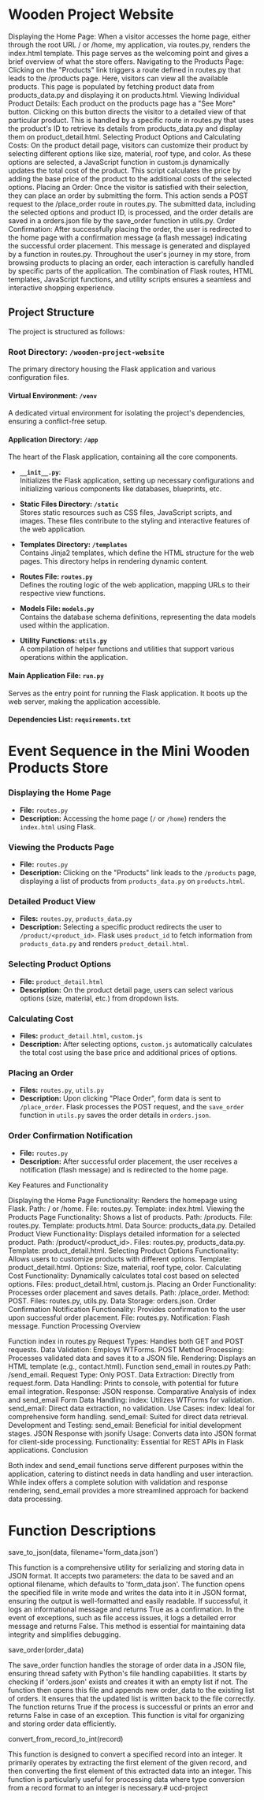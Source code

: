 # Wooden Project Website

Displaying the Home Page: When a visitor accesses the home page, either through the root URL / or /home, my application, via routes.py, renders the index.html template. This page serves as the welcoming point and gives a brief overview of what the store offers.
Navigating to the Products Page: Clicking on the "Products" link triggers a route defined in routes.py that leads to the /products page. Here, visitors can view all the available products. This page is populated by fetching product data from products_data.py and displaying it on products.html.
Viewing Individual Product Details: Each product on the products page has a "See More" button. Clicking on this button directs the visitor to a detailed view of that particular product. This is handled by a specific route in routes.py that uses the product's ID to retrieve its details from products_data.py and display them on product_detail.html.
Selecting Product Options and Calculating Costs: On the product detail page, visitors can customize their product by selecting different options like size, material, roof type, and color. As these options are selected, a JavaScript function in custom.js dynamically updates the total cost of the product. This script calculates the price by adding the base price of the product to the additional costs of the selected options.
Placing an Order: Once the visitor is satisfied with their selection, they can place an order by submitting the form. This action sends a POST request to the /place_order route in routes.py. The submitted data, including the selected options and product ID, is processed, and the order details are saved in a orders.json file by the save_order function in utils.py.
Order Confirmation: After successfully placing the order, the user is redirected to the home page with a confirmation message (a flash message) indicating the successful order placement. This message is generated and displayed by a function in routes.py.
Throughout the user's journey in my store, from browsing products to placing an order, each interaction is carefully handled by specific parts of the application. The combination of Flask routes, HTML templates, JavaScript functions, and utility scripts ensures a seamless and interactive shopping experience.
## Project Structure

The project is structured as follows:

### Root Directory: `/wooden-project-website`

The primary directory housing the Flask application and various configuration files.

#### Virtual Environment: `/venv`

A dedicated virtual environment for isolating the project's dependencies, ensuring a conflict-free setup.

#### Application Directory: `/app`

The heart of the Flask application, containing all the core components.

- **`__init__.py`**:  
  Initializes the Flask application, setting up necessary configurations and initializing various components like databases, blueprints, etc.

- **Static Files Directory: `/static`**  
  Stores static resources such as CSS files, JavaScript scripts, and images. These files contribute to the styling and interactive features of the web application.

- **Templates Directory: `/templates`**  
  Contains Jinja2 templates, which define the HTML structure for the web pages. This directory helps in rendering dynamic content.

- **Routes File: `routes.py`**  
  Defines the routing logic of the web application, mapping URLs to their respective view functions.

- **Models File: `models.py`**  
  Contains the database schema definitions, representing the data models used within the application.

- **Utility Functions: `utils.py`**  
  A compilation of helper functions and utilities that support various operations within the application.

#### Main Application File: `run.py`

Serves as the entry point for running the Flask application. It boots up the web server, making the application accessible.

#### Dependencies List: `requirements.txt`

# Event Sequence in the Mini Wooden Products Store

### Displaying the Home Page
- **File:** `routes.py`
- **Description:** Accessing the home page (`/` or `/home`) renders the `index.html` using Flask.

### Viewing the Products Page
- **File:** `routes.py`
- **Description:** Clicking on the "Products" link leads to the `/products` page, displaying a list of products from `products_data.py` on `products.html`.

### Detailed Product View
- **Files:** `routes.py`, `products_data.py`
- **Description:** Selecting a specific product redirects the user to `/product/<product_id>`. Flask uses `product_id` to fetch information from `products_data.py` and renders `product_detail.html`.

### Selecting Product Options
- **File:** `product_detail.html`
- **Description:** On the product detail page, users can select various options (size, material, etc.) from dropdown lists.

### Calculating Cost
- **Files:** `product_detail.html`, `custom.js`
- **Description:** After selecting options, `custom.js` automatically calculates the total cost using the base price and additional prices of options.

### Placing an Order
- **Files:** `routes.py`, `utils.py`
- **Description:** Upon clicking "Place Order", form data is sent to `/place_order`. Flask processes the POST request, and the `save_order` function in `utils.py` saves the order details in `orders.json`.

### Order Confirmation Notification
- **File:** `routes.py`
- **Description:** After successful order placement, the user receives a notification (flash message) and is redirected to the home page.

Key Features and Functionality

Displaying the Home Page
Functionality: Renders the homepage using Flask.
Path: / or /home.
File: routes.py.
Template: index.html.
Viewing the Products Page
Functionality: Shows a list of products.
Path: /products.
File: routes.py.
Template: products.html.
Data Source: products_data.py.
Detailed Product View
Functionality: Displays detailed information for a selected product.
Path: /product/<product_id>.
Files: routes.py, products_data.py.
Template: product_detail.html.
Selecting Product Options
Functionality: Allows users to customize products with different options.
Template: product_detail.html.
Options: Size, material, roof type, color.
Calculating Cost
Functionality: Dynamically calculates total cost based on selected options.
Files: product_detail.html, custom.js.
Placing an Order
Functionality: Processes order placement and saves details.
Path: /place_order.
Method: POST.
Files: routes.py, utils.py.
Data Storage: orders.json.
Order Confirmation Notification
Functionality: Provides confirmation to the user upon successful order placement.
File: routes.py.
Notification: Flash message.
Function Processing Overview

Function index in routes.py
Request Types: Handles both GET and POST requests.
Data Validation: Employs WTForms.
POST Method Processing: Processes validated data and saves it to a JSON file.
Rendering: Displays an HTML template (e.g., contact.html).
Function send_email in routes.py
Path: /send_email.
Request Type: Only POST.
Data Extraction: Directly from request.form.
Data Handling: Prints to console, with potential for future email integration.
Response: JSON response.
Comparative Analysis of index and send_email
Form Data Handling:
index: Utilizes WTForms for validation.
send_email: Direct data extraction, no validation.
Use Cases:
index: Ideal for comprehensive form handling.
send_email: Suited for direct data retrieval.
Development and Testing:
send_email: Beneficial for initial development stages.
JSON Response with jsonify
Usage: Converts data into JSON format for client-side processing.
Functionality: Essential for REST APIs in Flask applications.
Conclusion

Both index and send_email functions serve different purposes within the application, catering to distinct needs in data handling and user interaction. While index offers a complete solution with validation and response rendering, send_email provides a more streamlined approach for backend data processing.

# Function Descriptions

save_to_json(data, filename='form_data.json')

This function is a comprehensive utility for serializing and storing data in JSON format. It accepts two parameters: the data to be saved and an optional filename, which defaults to 'form_data.json'. The function opens the specified file in write mode and writes the data into it in JSON format, ensuring the output is well-formatted and easily readable. If successful, it logs an informational message and returns True as a confirmation. In the event of exceptions, such as file access issues, it logs a detailed error message and returns False. This method is essential for maintaining data integrity and simplifies debugging.

save_order(order_data)

The save_order function handles the storage of order data in a JSON file, ensuring thread safety with Python's file handling capabilities. It starts by checking if 'orders.json' exists and creates it with an empty list if not. The function then opens this file and appends new order_data to the existing list of orders. It ensures that the updated list is written back to the file correctly. The function returns True if the process is successful or prints an error and returns False in case of an exception. This function is vital for organizing and storing order data efficiently.

convert_from_record_to_int(record)

This function is designed to convert a specified record into an integer. It primarily operates by extracting the first element of the given record, and then converting the first element of this extracted data into an integer. This function is particularly useful for processing data where type conversion from a record format to an integer is necessary.# ucd-project
